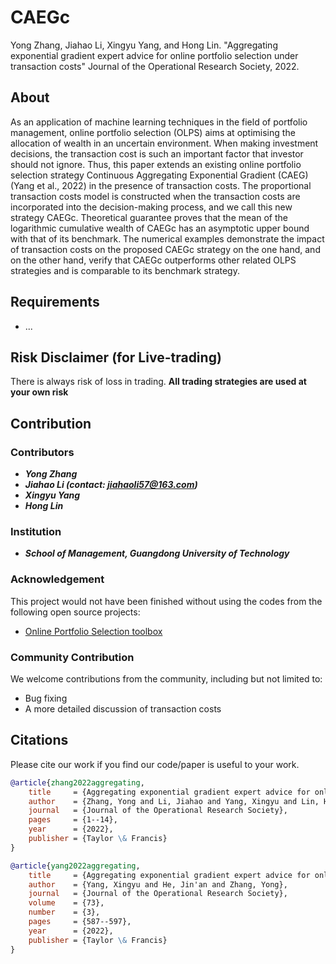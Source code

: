 # CAEGc
Yong Zhang, Jiahao Li, Xingyu Yang, and Hong Lin. "Aggregating exponential gradient expert advice for online portfolio selection under transaction costs" Journal of the Operational Research Society, 2022.

## About
As an application of machine learning techniques in the field of portfolio management, online portfolio selection (OLPS) aims at optimising the allocation of wealth in an uncertain environment. When making investment decisions, the transaction cost is such an important factor that investor should not ignore. Thus, this paper extends an existing online portfolio selection strategy Continuous Aggregating Exponential Gradient (CAEG) (Yang et al., 2022) in the presence of transaction costs. The proportional transaction costs model is constructed when the transaction costs are incorporated into the decision-making process, and we call this new strategy CAEGc. Theoretical guarantee proves that the mean of the logarithmic cumulative wealth of CAEGc has an asymptotic upper bound with that of its benchmark. The numerical examples demonstrate the impact of transaction costs on the proposed CAEGc strategy on the one hand, and on the other hand, verify that CAEGc outperforms other related OLPS strategies and is comparable to its benchmark strategy.

## Requirements
* ...

## Risk Disclaimer (for Live-trading)
There is always risk of loss in trading. **All trading strategies are used at your own risk**

## Contribution

### Contributors
* ***Yong Zhang***
* ***Jiahao Li (contact: jiahaoli57@163.com)***
* ***Xingyu Yang***
* ***Hong Lin***

### Institution
* ***School of Management, Guangdong University of Technology***

### Acknowledgement
This project would not have been finished without using the codes from the following open source projects:

* [Online Portfolio Selection toolbox](https://github.com/OLPS/OLPS)

### Community Contribution
We welcome contributions from the community, including but not limited to:
* Bug fixing
* A more detailed discussion of transaction costs

## Citations
Please cite our work if you find our code/paper is useful to your work.
```bibtex
@article{zhang2022aggregating,
    title     = {Aggregating exponential gradient expert advice for online portfolio selection under transaction costs},
    author    = {Zhang, Yong and Li, Jiahao and Yang, Xingyu and Lin, Hong},
    journal   = {Journal of the Operational Research Society},
    pages     = {1--14},
    year      = {2022},
    publisher = {Taylor \& Francis}
}
```
```bibtex
@article{yang2022aggregating,
    title     = {Aggregating exponential gradient expert advice for online portfolio selection},
    author    = {Yang, Xingyu and He, Jin'an and Zhang, Yong},
    journal   = {Journal of the Operational Research Society},
    volume    = {73},
    number    = {3},
    pages     = {587--597},
    year      = {2022},
    publisher = {Taylor \& Francis}
}
```
